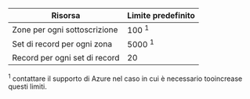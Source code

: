 
| Risorsa | Limite predefinito |
| --- | --- |
| Zone per ogni sottoscrizione |100 <sup>1</sup> |
| Set di record per ogni zona |5000 <sup>1</sup> |
| Record per ogni set di record |20 |

<sup>1</sup> contattare il supporto di Azure nel caso in cui è necessario tooincrease questi limiti.
